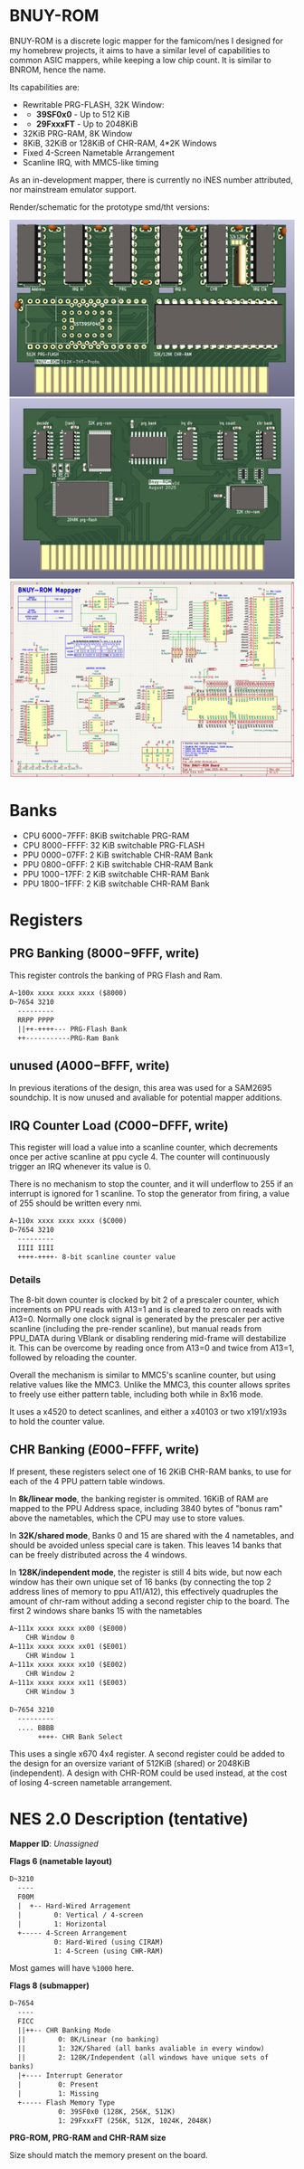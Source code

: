 # BNUY-ROM

BNUY-ROM is a discrete logic mapper for the famicom/nes I designed for my homebrew projects, it aims to have a similar level of capabilities to common ASIC mappers, while keeping a low chip count. It is similar to BNROM, hence the name.

Its capabilities are:

* Rewritable PRG-FLASH, 32K Window:
* * **39SF0x0** - Up to 512 KiB
* * **29FxxxFT** - Up to 2048KiB
* 32KiB PRG-RAM, 8K Window
* 8KiB, 32KiB or 128KiB of CHR-RAM, 4*2K Windows
* Fixed 4-Screen Nametable Arrangement
* Scanline IRQ, with MMC5-like timing

As an in-development mapper, there is currently no iNES number attributed, nor mainstream emulator support.

Render/schematic for the prototype smd/tht versions:

![](render-tht.png)
![](render-smd.png)
![](schematic-smd.png)

# Banks

* CPU $6000-$7FFF: 8KiB switchable PRG-RAM
* CPU $8000-$FFFF: 32 KiB switchable PRG-FLASH
* PPU $0000-$07FF: 2 KiB switchable CHR-RAM Bank
* PPU $0800-$0FFF: 2 KiB switchable CHR-RAM Bank
* PPU $1000-$17FF: 2 KiB switchable CHR-RAM Bank
* PPU $1800-$1FFF: 2 KiB switchable CHR-RAM Bank

# Registers

## PRG Banking ($8000-$9FFF, write)

This register controls the banking of PRG Flash and Ram.

```
A~100x xxxx xxxx xxxx ($8000)
D~7654 3210
  ---------
  RRPP PPPP
  ||++-++++--- PRG-Flash Bank
  ++-----------PRG-Ram Bank
```

## unused ($A000-$BFFF, write)

In previous iterations of the design, this area was used for a SAM2695 soundchip. It is now unused and avaliable for potential mapper additions.

## IRQ Counter Load ($C000-$DFFF, write)

This register will load a value into a scanline counter, which decrements once per active scanline at ppu cycle 4. The counter will continuously trigger an IRQ whenever its value is 0.

There is no mechanism to stop the counter, and it will underflow to 255 if an interrupt is ignored for 1 scanline. To stop the generator from firing, a value of 255 should be written every nmi.

```
A~110x xxxx xxxx xxxx ($C000)
D~7654 3210
  ---------
  IIII IIII
  ++++-++++- 8-bit scanline counter value
```

### Details

The 8-bit down counter is clocked by bit 2 of a prescaler counter, which increments on PPU reads with A13=1 and is cleared to zero on reads with A13=0. Normally one clock signal is generated by the prescaler per active scanline (including the pre-render scanline), but manual reads from PPU_DATA during VBlank or disabling rendering mid-frame will destabilize it. This can be overcome by reading once from A13=0 and twice from A13=1, followed by reloading the counter.

Overall the mechanism is similar to MMC5's scanline counter, but using relative values like the MMC3. Unlike the MMC3, this counter allows sprites to freely use either pattern table, including both while in 8x16 mode.

It uses a x4520 to detect scanlines, and either a x40103 or two x191/x193s to hold the counter value.

## CHR Banking ($E000-$FFFF, write)

If present, these registers select one of 16 2KiB CHR-RAM banks, to use for each of the 4 PPU pattern table windows.

In **8k/linear mode**, the banking register is ommited. 16KiB of RAM are mapped to the PPU Address space, including 3840 bytes of "bonus ram" above the nametables, which the CPU may use to store values.

In **32K/shared mode**, Banks 0 and 15 are shared with the 4 nametables, and should be avoided unless special care is taken. This leaves 14 banks that can be freely distributed across the 4 windows. 

In **128K/independent mode**, the register is still 4 bits wide, but now each window has their own unique set of 16 banks (by connecting the top 2 address lines of memory to ppu A11/A12), this effectively quadruples the amount of chr-ram without adding a second register chip to the board. The first 2 windows share banks 15 with the nametables

```
A~111x xxxx xxxx xx00 ($E000)
	CHR Window 0
A~111x xxxx xxxx xx01 ($E001)
	CHR Window 1
A~111x xxxx xxxx xx10 ($E002)
	CHR Window 2
A~111x xxxx xxxx xx11 ($E003)
	CHR Window 3

D~7654 3210
  ---------
  .... BBBB
       ++++- CHR Bank Select
```

This uses a single x670 4x4 register. A second register could be added to the design for an oversize variant of 512KiB (shared) or 2048KiB (independent). A design with CHR-ROM could be used instead, at the cost of losing 4-screen nametable arrangement.

# NES 2.0 Description (tentative)

**Mapper ID**: *Unassigned*

**Flags 6 (nametable layout)**

```
D~3210
  ----
  F00M
  |  +-- Hard-Wired Arragement
  |        0: Vertical / 4-screen
  |        1: Horizontal
  +----- 4-Screen Arrangement
           0: Hard-Wired (using CIRAM)
           1: 4-Screen (using CHR-RAM)
```

Most games will have `%1000` here.

**Flags 8 (submapper)**

```
D~7654
  ----
  FICC
  ||++-- CHR Banking Mode
  ||        0: 8K/Linear (no banking)
  ||        1: 32K/Shared (all banks avaliable in every window)
  ||        2: 128K/Independent (all windows have unique sets of banks)
  |+---- Interrupt Generator
  |         0: Present
  |         1: Missing
  +----- Flash Memory Type
            0: 39SF0x0 (128K, 256K, 512K)
            1: 29FxxxFT (256K, 512K, 1024K, 2048K)
```

**PRG-ROM, PRG-RAM and CHR-RAM size**

Size should match the memory present on the board.
